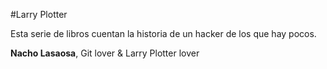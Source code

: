 #Larry Plotter

Esta serie de libros cuentan la historia de un hacker de los que hay pocos.

**Nacho Lasaosa**, Git lover & Larry Plotter lover
